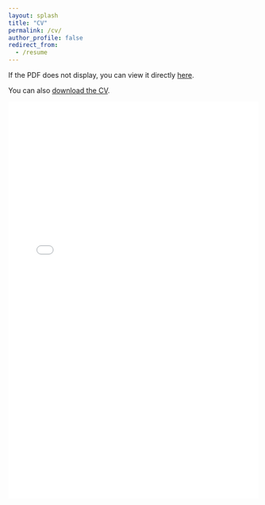 ```yaml
---
layout: splash
title: "CV"
permalink: /cv/
author_profile: false
redirect_from:
  - /resume
---
```


<!-- Google Docs Viewer fallback -->
<p>If the PDF does not display, you can view it directly <a href="https://docs.google.com/viewer?url=https://noahzhang.com/files/CV.pdf&embedded=true" target="_blank">here</a>.</p>

<!-- Direct download link as a last resort -->
<p>You can also <a href="/files/CV.pdf" target="_blank">download the CV</a>.</p>

<!-- Attempt to embed PDF using iframe -->
<iframe src="/files/CV.pdf" width="100%" height="800px" style="border: none;"></iframe>

